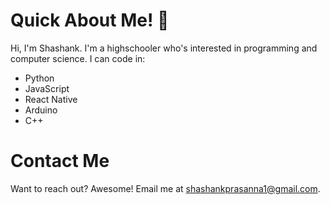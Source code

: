 # Quick About Me! 👋
Hi, I'm Shashank. I'm a highschooler who's interested in programming and computer science. I can code in:
  - Python 
  - JavaScript
  - React Native
  - Arduino
  - C++


# Contact Me
Want to reach out? Awesome! Email me at shashankprasanna1@gmail.com.

<!---
SpyGuy0215/SpyGuy0215 is a ✨ special ✨ repository because its `README.md` (this file) appears on your GitHub profile.
You can click the Preview link to take a look at your changes.
--->
